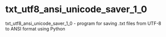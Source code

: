 # txt_utf8_ansi_unicode_saver_1_0
txt_utf8_ansi_unicode_saver_1_0 - program for saving .txt files from UTF-8 to ANSI format using Python
